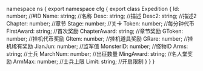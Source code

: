 namespace ns {
	export namespace cfg {
		export class Expedition {
			Id: number;		//#ID
			Name: string;		//名称
			Desc: string;		//描述
			Desc2: string;		//描述2
			Chapter: number;		//章节
			Stage: number;		//关卡
			Token: number;		//每分钟代币
			FirstAward: string;		//首次奖励
			ChapterAward: string;		//章节奖励
			GToken: number;		//挂机代币奖励
			GItem: number;		//挂机道具奖励
			GRare: number;		//挂机稀有奖励
			JianJun: number;		//监军值
			MonsterID: number;		//怪物ID
			Arms: string;		//士兵
			MarchNum: number;		//出征数量
			MingAward: string;		//名人堂奖励
			ArmMax: number;		//士兵上限
			Limit: string;		//开启限制
		}
	}
}